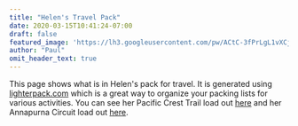 ```yaml
---
title: "Helen's Travel Pack"
date: 2020-03-15T10:41:24-07:00
draft: false
featured_image: 'https://lh3.googleusercontent.com/pw/ACtC-3fPrLgL1vXCjQnoQJMZKt3mU1z5KYYqIhu5c67aiMmX--LFcu2RkCqkiMp6QOsmOKpjKv74mR9d8y4IFUWzo3X14MwobMAUqeuostG1lxnsHR63gMCFP9J6AdlRnwvN6w71eOjGi1OfPYce5Obv7kL9Fw=w1210-h908-no'
author: "Paul"
omit_header_text: true
---
```

This page shows what is in Helen's pack for travel.  It is generated using [lighterpack.com](https://lighterpack.com) which is a great way to organize your packing lists for various activities.  You can see her Pacific Crest Trail load out [here](/packs/helens-pct-pack/) and her Annapurna Circuit load out [here](/packs/helens-annapurna-pack/).

<script src="https://lighterpack.com/e/c9mq7k"></script><div id="c9mq7k"></div>